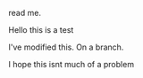 read me.

Hello this is a test

I've modified this. On a branch.

I hope this isnt much of a problem